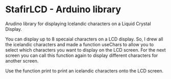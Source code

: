 # StafirLCD - Arduino library
Arudino library for displaying Icelandic characters on a
Liquid Crystal Display.

You can display up to 8 specaial characters on a LCD display.
So, I drew all the icelandic characters and made a function
useChars to allow you to select which characters you want to
display on the LCD screen.  For the next screen you can call
this function again to display different characters for another 
screen.

Use the function print to print an icelandic characters onto
the LCD screen.

